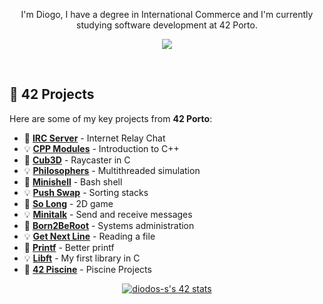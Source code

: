 <p align=center>I'm Diogo, I have a degree in International Commerce and I'm currently studying software development at 42 Porto.</p>

<p align="center">
  <a href="https://skillicons.dev">
    <img src="https://skillicons.dev/icons?i=c,cpp,linux,bash,python,html,css,bootstrap,js" />
  </a>
</p>

<br>

## 🚀 42 Projects
Here are some of my key projects from **42 Porto**:
- 🎯 **[IRC Server](https://github.com/diogocorreia71/IRCServer)** - Internet Relay Chat
- 💡 **[CPP Modules](https://github.com/diogocorreia71/IRCServer)** - Introduction to C++
- 🎯 **[Cub3D](https://github.com/diogocorreia71/cub3d)** - Raycaster in C
- 💡 **[Philosophers](https://github.com/diogocorreia71/philo)** - Multithreaded simulation
- 🎯 **[Minishell](https://github.com/diogocorreia71/minishell)** - Bash shell
- 💡 **[Push Swap](https://github.com/diogocorreia71/push_swap)** - Sorting stacks
- 🎯 **[So Long](https://github.com/diogocorreia71/so_long)** - 2D game
- 💡 **[Minitalk](https://github.com/diogocorreia71/minitalk)** - Send and receive messages
- 🎯 **[Born2BeRoot](https://github.com/diogocorreia71/Born2beRoot)** - Systems administration
- 💡 **[Get Next Line](https://github.com/diogocorreia71/get_next_line)** - Reading a file
- 🎯 **[Printf](https://github.com/diogocorreia71/ft_printf)** - Better printf
- 💡 **[Libft](https://github.com/diogocorreia71/libft)** - My first library in C
- 🎯 **[42 Piscine](https://github.com/diogocorreia71/42_piscine)** - Piscine Projects

<div align=center>
  <a href="https://profile.intra.42.fr/users/diodos-s"><img src="https://badge.mediaplus.ma/kettlebells/diodos-s?1337Badge=off&UM6P=off" alt="diodos-s's 42 stats" /></a>
</div>
